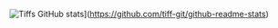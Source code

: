 ![Tiffs GitHub stats](https://github-readme-stats.vercel.app/api?username=tiff-git&show_icons=true)](https://github.com/tiff-git/github-readme-stats)
